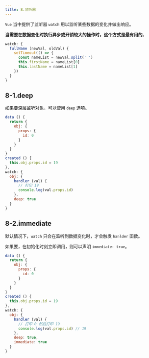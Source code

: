 ```yaml
---
title: 8.监听器
---
```


`Vue` 当中提供了监听器 `watch` 用以监听某些数据的变化并做出响应。

**当需要在数据变化时执行异步或开销较大的操作时，这个方式是最有用的**。

```js
watch: {
  fullName (newVal, oldVal) {
    setTimeout(() => {
      const nameList = newVal.split(' ')
      this.firstName = nameList[0]
      this.lastName = nameList[1]
    })
  }
}
```

## 8-1.deep

如果要深层监听对象，可以使用 `deep` 选项。

```js
data () {
  return {
    obj: {
      props: {
        id: 0
      }
    }
  }
}
created () {
  this.obj.props.id = 19
},
watch: {
  obj: {
    handler (val) {
      // 打印 19
      console.log(val.props.id)
    },
    deep: true
  }
}
```

## 8-2.immediate

默认情况下，`watch` 只会在监听到数据变化时，才会触发 `hanlder` 函数。

如果要，在初始化时刻立即调用，则可以声明 `immediate: true`。

```js
data () {
  return {
    obj: {
      props: {
        id: 0
      }
    }
  }
}
created () {
  this.obj.props.id = 19
},
watch: {
  obj: {
    handler (val) {
      // 打印 0 然后打印 19 
      console.log(val.props.id) // 19
    },
    deep: true,
    immediate: true
  }
}
```
